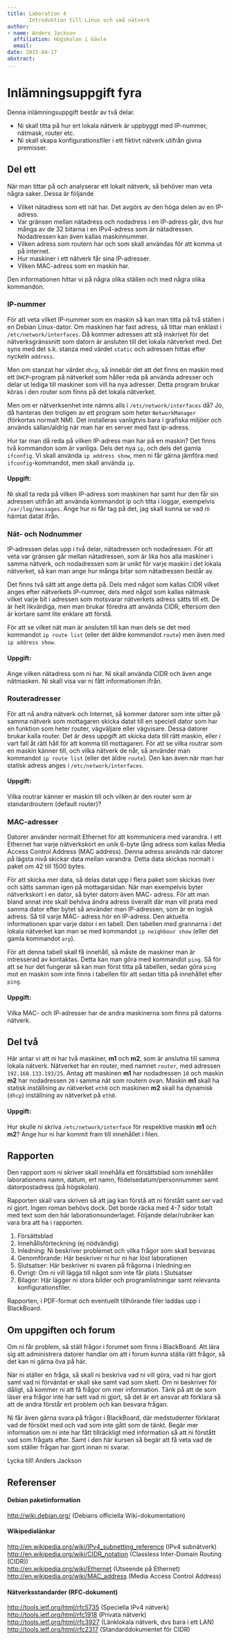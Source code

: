 ```yaml
---
title: Laboration 4
       Introduktion till Linux och små nätverk
author:
- name: Anders Jackson
  affiliation: Högskolan i Gävle
  email:
date: 2015-04-17
abstract:
...
```



Inlämningsuppgift fyra
================================================================================

Denna inlämningsuppgift består av två delar.

* Ni skall titta på hur ert lokala nätverk är uppbyggt med IP-nummer, nätmask,
  router etc.
* Ni skall skapa konfigurationsfiler i ett fiktivt nätverk utifrån givna
  premisser.


Del ett
--------------------------------------------------------------------------------
När man tittar på och analyserar ett lokalt nätverk, så behöver man veta några
saker. Dessa är följande

* Vilket nätadress som ett nät har. Det avgörs av den höga delen av en
  IP-adress.
* Var gränsen mellan nätadress och nodadress i en IP-adress går, dvs hur många
  av de 32 bitarna i en IPv4-adress som är nätadressen. Nodadressen kan även
  kallas maskinnummer.
* Vilken adress som routern har och som skall användas för att komma ut på
  internet.
* Hur maskiner i ett nätverk får sina IP-adresser.
* Vilken MAC-adress som en maskin har.

Den informationen hittar vi på några olika ställen och med några olika kommandon.


### IP-nummer
För att veta vilket IP-nummer som en maskin så kan man titta på två ställen i
en Debian Linux-dator. Om maskinen har fast adress, så tittar man enklast i
`/etc/network/interfaces`. Då kommer adressen att stå inskrivet för det
nätverksgränssnitt som datorn är ansluten till det lokala nätverket med. Det
syns med det s.k. stanza med värdet `static` och adressen hittas efter nyckeln
`address`.

Men om stanzat har värdet `dhcp`, så innebär det att det finns en maskin med
ett `DHCP`-program på nätverket som håller reda på använda adresser och delar
ut lediga till maskiner som vill ha nya adresser. Detta program brukar köras i
den router som finns på det lokala nätverket.

Men om er nätverksenhet inte nämns alls i `/etc/network/interfaces` då? Jo, då
hanteras den troligen av ett program som heter `NetworkManager` (förkortas
normalt NM). Det installeras vanligtvis bara i grafiska miljöer och används
sällan/aldrig när man har en server med fast ip-adress.

Hur tar man då reda på vilken IP-adress man har på en maskin? Det finns två
kommandon som är vanliga. Dels det nya `ip`, och dels det gamla `ifconfig`. Vi
skall använda `ip address show`, men ni får gärna jämföra med
`ifconfig`-kommandot, men skall använda `ip`.

#### Uppgift:
Ni skall ta reda på vilken IP-adress som maskinen har samt hur den får sin
adressen utifrån att använda kommandot ip och titta i loggar, exempelvis
`/var/log/messages`. Ange hur ni får tag på det, jag skall kunna se vad ni
hämtat datat ifrån.


### Nät- och Nodnummer
IP-adressen delas upp i två delar, nätadressen och nodadressen. För att veta
var gränsen går mellan nätadressen, som är lika hos alla maskiner i samma
nätverk, och nodadressen som är unikt för varje maskin i det lokala nätverket,
så kan man ange hur många bitar som nätadressen består av.

Det finns två sätt att ange detta på. Dels med något som kallas CIDR vilket
anges efter nätverkets IP-nummer, dels med något som kallas nätmask vilket
varje bit i adressen som motsvarar nätverkets adress sätts till ett. De är helt
likvärdiga, men man brukar föredra att använda CIDR, eftersom den är kortare
samt lite enklare att förstå.

För att se vilket nät man är ansluten till kan man dels se det med kommandot
`ip route list` (eller det äldre kommandot `route`) men även med `ip address
show`.

#### Uppgift:
Ange vilken nätadress som ni har. Ni skall använda CIDR och även ange
nätmasken. Ni skall visa var ni fått informationen ifrån.


### Routeradresser
För att nå andra nätverk och Internet, så kommer datorer som inte sitter på
samma nätverk som mottagaren skicka datat till en speciell dator som har en
funktion som heter router, vägväljare eller vägvisare. Dessa datorer brukar
kalla router. Det är dess uppgift att skicka data till rätt maskin, eller i
vart fall åt rätt håll för att komma till mottagaren. För att se vilka routrar
som en maskin känner till, och vilka nätverk de når, så använder man kommandot
`ip route list` (eller det äldre `route`). Den kan även när man har statisk
adress anges i `/etc/network/interfaces`.

#### Uppgift:
Vilka routrar känner er maskin till och vilken är den router som är
standardroutern (default router)?


### MAC-adresser
Datorer använder normalt Ethernet för att kommunicera med varandra. I ett
Ethernet har varje nätverkskort en unik 6-byte lång adress som kallas Media
Access Control Address (MAC address).  Denna adress används när datorer på
lägsta nivå skickar data mellan varandra. Detta data skickas normalt i paket om
42 till 1500 bytes.

För att skicka mer data, så delas datat upp i flera paket som skickas över och
sätts samman igen på mottagarsidan. När man exempelvis byter nätverkskort i en
dator, så byter datorn även MAC- adress. För att man bland annat inte skall
behöva ändra adress överallt där man vill prata med samma dator efter bytet så
använder man IP-adressen, som är en logisk adress. Så till varje MAC- adress
hör en IP-adress. Den aktuella informationen spar varje dator i en tabell. Den
tabellen med grannarna i det lokala nätverket kan man se med kommandot `ip
neighbour show` (eller det gamla kommandot `arp`).

För att denna tabell skall få innehåll, så måste de maskiner man är intresserad
av kontaktas. Detta kan man göra med kommandot `ping`. Så för att se hur det
fungerar så kan man först titta på tabellen, sedan göra `ping` mot en maskin
som inte finns i tabellen för att sedan titta på innehållet efter `ping`.

#### Uppgift:
Vilka MAC- och IP-adresser har de andra maskinerna som finns på datorns
nätverk.


Del två
--------------------------------------------------------------------------------
Här antar vi att ni har två maskiner, **m1** och **m2**, som är anslutna till
samma lokala nätverk.  Nätverket har en router, med namnet `router`, med
adressen `192.168.133.193/25`. Antag att maskinen **m1** har nodadressen `10`
och maskin **m2** har nodadressen `20` i samma nät som routern ovan. Maskin
**m1** skall ha statisk inställning av nätverket `eth0` och maskinen **m2**
skall ha dynamisk (`dhcp`) inställning av nätverket på `eth0`.

#### Uppgift:
Hur skulle ni skriva `/etc/network/interface` för respektive maskin **m1** och
**m2**?  Ange hur ni har kommit fram till innehållet i filen.


Rapporten
--------------------------------------------------------------------------------
Den rapport som ni skriver skall innehålla ett försättsblad som innehåller
laborationens namn, datum, ert namn, födelsedatum/personnummer samt
datorpostadress (på högskolan).

Rapporten skall vara skriven så att jag kan förstå att ni förstått samt ser vad
ni gjort. Ingen roman behövs dock. Det borde räcka med 4-7 sidor totalt med
text som den här laborationsunderlaget.  Följande delar/rubriker kan vara bra
att ha i rapporten.

1. Försättsblad
2. Innehållsförteckning (ej nödvändig)
3. Inledning: Ni beskriver problemet och vilka frågor som skall besvaras
4. Genomförande: Här beskriver ni hur ni har löst laborationen
5. Slutsatser: Här beskriver ni svaren på frågorna i Inledning:en
6. Övrigt: Om ni vill lägga till något som inte får plats i Slutsatser
7. Bilagor: Här lägger ni stora bilder och programlistningar samt relevanta
   konfigurationsfiler.

Rapporten, i PDF-format och eventuellt tillhörande filer laddas upp i BlackBoard.


Om uppgiften och forum
--------------------------------------------------------------------------------
Om ni får problem, så ställ frågor i forumet som finns i BlackBoard. Att lära
sig att administrera datorer handlar om att i forum kunna ställa rätt frågor,
så det kan ni gärna öva på här.

När ni ställer en fråga, så skall ni beskriva vad ni vill göra, vad ni har gjort samt vad ni förväntat
er skall ske samt vad som skett. Om ni beskriver för dåligt, så kommer ni att få frågor om mer
information. Tänk på att de som läser era frågor inte har sett vad ni gjort, så det är ert ansvar
att förklara så att de andra förstår ert problem och kan besvara frågan.

Ni får även gärna svara på frågor i BlackBoard, där medstudenter förklarat vad
de försökt med och vad som inte gått som de tänkt. Begär mer information om ni
inte har fått tillräckligt med information så att ni förstått vad som frågats
efter. Samt i den här kursen så begär att få veta vad de som ställer frågan har
gjort innan ni svarar.


Lycka till!
Anders Jackson


Referenser
--------------------------------------------------------------------------------

#### Debian paketinformation
<http://wiki.debian.org/> (Debians officiella Wiki-dokumentation)  

#### Wikipedialänkar
<http://en.wikipedia.org/wiki/IPv4_subnetting_reference> (IPv4 subnätverk)  
<http://en.wikipedia.org/wiki/CIDR_notation> (Classless Inter-Domain Routing (CIDR))  
<http://en.wikipedia.org/wiki/Ethernet> (Utseende på Ethernet)  
<http://en.wikipedia.org/wiki/MAC_address> (Media Access Control Address)  

#### Nätverksstandarder (RFC-dokument)
<http://tools.ietf.org/html/rfc5735> (Speciella IPv4 nätverk)  
<http://tools.ietf.org/html/rfc1918> (Privata nätverk)  
<http://tools.ietf.org/html/rfc3927> (Länklokala nätverk, dvs bara i ett LAN)  
<http://tools.ietf.org/html/rfc2317> (Standarddokumentet för CIDR)  

